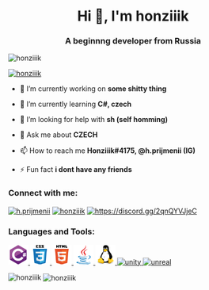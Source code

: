 <h1 align="center">Hi 👋, I'm honziiik</h1>
<h3 align="center">A beginnng developer from Russia</h3>

<p align="left"> <img src="https://komarev.com/ghpvc/?username=honziiik&label=Profile%20views&color=0e75b6&style=flat" alt="honziiik" /> </p>

<p align="left"> <a href="https://github.com/ryo-ma/github-profile-trophy"><img src="https://github-profile-trophy.vercel.app/?username=honziiik" alt="honziiik" /></a> </p>

- 🔭 I’m currently working on **some shitty thing**

- 🌱 I’m currently learning **C#, czech**

- 🤝 I’m looking for help with **sh (self homming)**

- 💬 Ask me about **CZECH**

- 📫 How to reach me **Honziiik#4175, @h.prijmenii (IG)**

- ⚡ Fun fact **i dont have any friends**

<h3 align="left">Connect with me:</h3>
<p align="left">
<a href="https://instagram.com/h.prijmenii" target="blank"><img align="center" src="https://raw.githubusercontent.com/rahuldkjain/github-profile-readme-generator/master/src/images/icons/Social/instagram.svg" alt="h.prijmenii" height="30" width="40" /></a>
<a href="https://www.youtube.com/c/honziiik" target="blank"><img align="center" src="https://raw.githubusercontent.com/rahuldkjain/github-profile-readme-generator/master/src/images/icons/Social/youtube.svg" alt="honziiik" height="30" width="40" /></a>
<a href="https://discord.gg/https://discord.gg/2qnQYVJjeC" target="blank"><img align="center" src="https://raw.githubusercontent.com/rahuldkjain/github-profile-readme-generator/master/src/images/icons/Social/discord.svg" alt="https://discord.gg/2qnQYVJjeC" height="30" width="40" /></a>
</p>

<h3 align="left">Languages and Tools:</h3>
<p align="left"> <a href="https://www.w3schools.com/cs/" target="_blank" rel="noreferrer"> <img src="https://raw.githubusercontent.com/devicons/devicon/master/icons/csharp/csharp-original.svg" alt="csharp" width="40" height="40"/> </a> <a href="https://www.w3schools.com/css/" target="_blank" rel="noreferrer"> <img src="https://raw.githubusercontent.com/devicons/devicon/master/icons/css3/css3-original-wordmark.svg" alt="css3" width="40" height="40"/> </a> <a href="https://www.w3.org/html/" target="_blank" rel="noreferrer"> <img src="https://raw.githubusercontent.com/devicons/devicon/master/icons/html5/html5-original-wordmark.svg" alt="html5" width="40" height="40"/> </a> <a href="https://www.java.com" target="_blank" rel="noreferrer"> <img src="https://raw.githubusercontent.com/devicons/devicon/master/icons/java/java-original.svg" alt="java" width="40" height="40"/> </a> <a href="https://www.linux.org/" target="_blank" rel="noreferrer"> <img src="https://raw.githubusercontent.com/devicons/devicon/master/icons/linux/linux-original.svg" alt="linux" width="40" height="40"/> </a> <a href="https://unity.com/" target="_blank" rel="noreferrer"> <img src="https://www.vectorlogo.zone/logos/unity3d/unity3d-icon.svg" alt="unity" width="40" height="40"/> </a> <a href="https://unrealengine.com/" target="_blank" rel="noreferrer"> <img src="https://raw.githubusercontent.com/kenangundogan/fontisto/036b7eca71aab1bef8e6a0518f7329f13ed62f6b/icons/svg/brand/unreal-engine.svg" alt="unreal" width="40" height="40"/> </a> </p>

<p><img align="left" src="https://github-readme-stats.vercel.app/api/top-langs?username=honziiik&show_icons=true&locale=en&layout=compact" alt="honziiik" /></p>

<p>&nbsp;<img align="center" src="https://github-readme-stats.vercel.app/api?username=honziiik&show_icons=true&locale=en" alt="honziiik" /></p>

